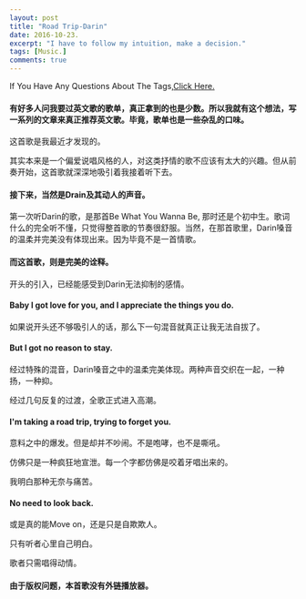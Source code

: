 ```yaml
---
layout: post
title: "Road Trip-Darin"
date: 2016-10-23.
excerpt: "I have to follow my intuition, make a decision."
tags: [Music.]
comments: true
---
```


If You Have Any Questions About The Tags,<a href="http://www.ltxwmh.net/INFO-post/">Click Here.</a>

#### 有好多人问我要过英文歌的歌单，真正拿到的也是少数。所以我就有这个想法，写一系列的文章来真正推荐英文歌。毕竟，歌单也是一些杂乱的口味。

这首歌是我最近才发现的。

其实本来是一个偏爱说唱风格的人，对这类抒情的歌不应该有太大的兴趣。但从前奏开始，这首歌就深深地吸引着我接着听下去。

#### 接下来，当然是Drain及其动人的声音。

第一次听Darin的歌，是那首Be What You Wanna Be, 那时还是个初中生。歌词什么的完全听不懂，只觉得整首歌的节奏很舒服。当然，在那首歌里，Darin嗓音的温柔并完美没有体现出来。因为毕竟不是一首情歌。

#### 而这首歌，则是完美的诠释。

开头的引入，已经能感受到Darin无法抑制的感情。

#### Baby I got love for you, and I appreciate the things you do.

如果说开头还不够吸引人的话，那么下一句混音就真正让我无法自拔了。

#### But I got no reason to stay.

经过特殊的混音，Darin嗓音之中的温柔完美体现。两种声音交织在一起，一种扬，一种抑。

经过几句反复的过渡，全歌正式进入高潮。

#### I'm taking a road trip, trying to forget you.

意料之中的爆发。但是却并不吵闹。不是咆哮，也不是嘶吼。

仿佛只是一种疯狂地宣泄。每一个字都仿佛是咬着牙唱出来的。

我明白那种无奈与痛苦。

#### No need to look back.

或是真的能Move on，还是只是自欺欺人。

只有听者心里自己明白。

歌者只需唱得动情。

#### 由于版权问题，本首歌没有外链播放器。



